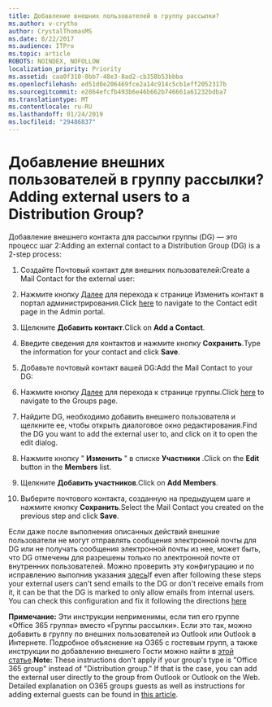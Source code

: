 ```yaml
---
title: Добавление внешних пользователей в группу рассылки?
ms.author: v-crytho
author: CrystalThomasMS
ms.date: 8/22/2017
ms.audience: ITPro
ms.topic: article
ROBOTS: NOINDEX, NOFOLLOW
localization_priority: Priority
ms.assetid: caa0f310-0bb7-48e3-8ad2-cb358b53bbba
ms.openlocfilehash: ed51d0e206469fce2a14c914c5cb1eff2052317b
ms.sourcegitcommit: e2864efcfb493b6e46b662b746661a61232bdba7
ms.translationtype: MT
ms.contentlocale: ru-RU
ms.lasthandoff: 01/24/2019
ms.locfileid: "29486837"
---
```

# <a name="adding-external-users-to-a-distribution-group"></a><span data-ttu-id="c6a94-102">Добавление внешних пользователей в группу рассылки?</span><span class="sxs-lookup"><span data-stu-id="c6a94-102">Adding external users to a Distribution Group?</span></span>

<span data-ttu-id="c6a94-103">Добавление внешнего контакта для рассылки группы (DG) — это процесс шаг 2:</span><span class="sxs-lookup"><span data-stu-id="c6a94-103">Adding an external contact to a Distribution Group (DG) is a 2-step process:</span></span>
  
1. <span data-ttu-id="c6a94-104">Создайте Почтовый контакт для внешних пользователей:</span><span class="sxs-lookup"><span data-stu-id="c6a94-104">Create a Mail Contact for the external user:</span></span>
    
1. <span data-ttu-id="c6a94-105">Нажмите кнопку [Далее](https://support.office.com/article/https://portal.office.com/adminportal/home.aspx#/Contact) для перехода к странице Изменить контакт в портал администрирования.</span><span class="sxs-lookup"><span data-stu-id="c6a94-105">Click [here](https://support.office.com/article/https://portal.office.com/adminportal/home.aspx#/Contact) to navigate to the Contact edit page in the Admin portal.</span></span> 
    
2. <span data-ttu-id="c6a94-106">Щелкните **Добавить контакт**.</span><span class="sxs-lookup"><span data-stu-id="c6a94-106">Click on **Add a Contact**.</span></span>
    
3. <span data-ttu-id="c6a94-107">Введите сведения для контактов и нажмите кнопку **Сохранить**.</span><span class="sxs-lookup"><span data-stu-id="c6a94-107">Type the information for your contact and click **Save**.</span></span>
    
2. <span data-ttu-id="c6a94-108">Добавьте почтовый контакт вашей DG:</span><span class="sxs-lookup"><span data-stu-id="c6a94-108">Add the Mail Contact to your DG:</span></span>
    
1. <span data-ttu-id="c6a94-109">Нажмите кнопку [Далее](https://support.office.com/article/https://portal.office.com/adminportal/home.aspx#/groups) для перехода к странице группы.</span><span class="sxs-lookup"><span data-stu-id="c6a94-109">Click [here](https://support.office.com/article/https://portal.office.com/adminportal/home.aspx#/groups) to navigate to the Groups page.</span></span> 
    
2. <span data-ttu-id="c6a94-110">Найдите DG, необходимо добавить внешнего пользователя и щелкните ее, чтобы открыть диалоговое окно редактирования.</span><span class="sxs-lookup"><span data-stu-id="c6a94-110">Find the DG you want to add the external user to, and click on it to open the edit dialog.</span></span>
    
3. <span data-ttu-id="c6a94-111">Нажмите кнопку " **Изменить** " в списке **Участники** .</span><span class="sxs-lookup"><span data-stu-id="c6a94-111">Click on the **Edit** button in the **Members** list.</span></span> 
    
4. <span data-ttu-id="c6a94-112">Щелкните **Добавить участников**.</span><span class="sxs-lookup"><span data-stu-id="c6a94-112">Click on **Add Members**.</span></span>
    
5. <span data-ttu-id="c6a94-113">Выберите почтового контакта, созданную на предыдущем шаге и нажмите кнопку **Сохранить**.</span><span class="sxs-lookup"><span data-stu-id="c6a94-113">Select the Mail Contact you created on the previous step and click **Save**.</span></span>
    
<span data-ttu-id="c6a94-p101">Если даже после выполнения описанных действий внешние пользователи не могут отправлять сообщения электронной почты для DG или не получать сообщения электронной почты из нее, может быть, что DG отмечены для разрешены только по электронной почте от внутренних пользователей. Можно проверить эту конфигурацию и по исправлению выполнив указания [здесь](https://support.office.com/article/https://support.office.com/article/Fix-email-delivery-issues-for-error-code-5-7-133-in-Office-365-991abc19-7756-438f-abcb-39f69b80f284.aspx)</span><span class="sxs-lookup"><span data-stu-id="c6a94-p101">If even after following these steps your external users can't send emails to the DG or don't receive emails from it, it can be that the DG is marked to only allow emails from internal users. You can check this configuration and fix it following the directions [here](https://support.office.com/article/https://support.office.com/article/Fix-email-delivery-issues-for-error-code-5-7-133-in-Office-365-991abc19-7756-438f-abcb-39f69b80f284.aspx)</span></span>
  
 <span data-ttu-id="c6a94-p102">**Примечание:** Эти инструкции неприменимы, если тип его группе «Office 365 группа» вместо «Группы рассылки». Если это так, можно добавить в группу по внешних пользователей из Outlook или Outlook в Интернете. Подробное объяснение на O365 с гостевым групп, а также инструкции по добавлению внешнего Гости можно найти в [этой статье](https://support.office.com/article/https://support.office.com/article/Guest-access-in-Office-365-Groups-bfc7a840-868f-4fd6-a390-f347bf51aff6.aspx).</span><span class="sxs-lookup"><span data-stu-id="c6a94-p102">**Note:** These instructions don't apply if your group's type is "Office 365 group" instead of "Distribution group." If that is the case, you can add the external user directly to the group from Outlook or Outlook on the Web. Detailed explanation on O365 groups guests as well as instructions for adding external guests can be found in [this article](https://support.office.com/article/https://support.office.com/article/Guest-access-in-Office-365-Groups-bfc7a840-868f-4fd6-a390-f347bf51aff6.aspx).</span></span>
  

